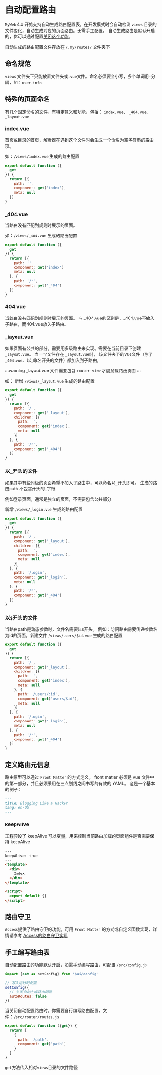 # 自动配置路由

`MyWeb` 4.x 开始支持自动生成路由配置表。在开发模式时会自动检测 `views` 目录的文件变化，自动生成对应的页面路由。无需手工配置。
自动生成路由是默认开启的，你可以通过配置[关闭这个功能](config.md#autoroutes)。

自动生成的路由配置文件存放在 `/.my/routes/` 文件夹下

## 命名规范

`views` 文件夹下只能放置文件夹或`.vue`文件。命名必须要全小写，多个单词用`-`分隔，如：`user-info`


## 特殊的页面命名

有几个固定命名的文件，有特定意义和功能，包括： `index.vue`、 `_404.vue`、`_layout.vue`

### index.vue

首页或目录的首页，解析器在遇到这个文件时会生成一个命名为空字符串的路由项。

如：`/views/index.vue` 生成的路由配置
```js
export default function ({
  get
}) {
  return [{
    path: '',
    component: get('index'),
    meta: null
  }]
}

```


### _404.vue

当路由没有匹配到规则时展示的页面。

如：`/views/_404.vue` 生成的路由配置

```js
export default function ({
  get
}) {
  return [{
    path: '',
    component: get('index'),
    meta: null
  }, {
    path: '/*',
    component: get('_404')
  }]
}

```


### 404.vue
当路由没有匹配到规则时展示的页面。
与 _404.vue的区别是，_404.vue不放入子路由，而404.vue放入子路由。



### _layout.vue

如果页面有公共的部分，需要用多级路由来实现。需要在当前目录下创建 `_layout.vue`。 当一个文件存在 `_layout.vue`时，
该文件夹下的vue文件（除了`_404.vue`、以`_`命名开头的文件）都加入到子路由。 

:::warning
_layout.vue 文件需要包含 `router-view` 才能加载路由页面 
:::

如： 新增 `/views/_layout.vue` 生成的路由配置

```js 
export default function ({
  get
}) {
  return [{
    path: '/',
    component: get('_layout'),
    children: [{
      path: '',
      component: get('index'),
      meta: null
    }]
  }, {
    path: '/*',
    component: get('_404')
  }]
}

```

### 以`_`开头的文件

如果其中有些同级的页面希望不加入子路由中，可以命名以`_`开头即可。
生成的路由`path` 不包含开头的`_`字符

例如登录页面，通常是独立的页面，不需要包含公共部分

新增 `/views/_login.vue` 生成的路由配置

```js
export default function ({
  get
}) {
  return [{
    path: '/',
    component: get('_layout'),
    children: [{
      path: '',
      component: get('index'),
      meta: null
    }]
  }, {
    path: '/login',
    component: get('_login'),
    meta: null
  }, {
    path: '/*',
    component: get('_404')
  }]
}

```

### 以`$`开头的文件

当路由path是动态参数时，文件名需要以`$`开头。
例如：访问路由需要传递参数名为id的页面，新建文件 `/views/users/$id.vue` 生成的路由配置

```js 
export default function ({
  get
}) {
  return [{
    path: '/',
    component: get('_layout'),
    children: [{
      path: '',
      component: get('index'),
      meta: null
    }, {
      path: '/users/:id',
      component: get('users/$id'),
      meta: null
    }]
  }, {
    path: '/login',
    component: get('_login'),
    meta: null
  }, {
    path: '/*',
    component: get('_404')
  }]
}

```

## 定义路由元信息

路由原型可以通过 `Front Matter` 的方式定义。
front matter 必须是 vue 文件中的第一部分，并且必须采用在三点划线之间书写的有效的 YAML。 这是一个基本的例子：

```md 
---
title: Blogging Like a Hacker
lang: en-US
---
```

### keepAlive

工程预设了 keepAlive 可以变量，用来控制当前路由加载的页面组件是否需要保持 keepAlive

```html
---
keepAlive: true
---
<template>
  <div>
    Index
  </div>
</template>

<script>
  export default {}
</script>


```



## 路由守卫

`Access`提供了路由守卫的功能，可用 `Front Matter` 的方式或自定义函数实现，详情请参考 [Access的路由守卫实现](access.md#路由守卫)

## 手工编写路由表

自动配置路由的功能默认开启，如需手动编写路由，可配置 `/src/config.js`

```js 
import {set as setConfig} from '$ui/config'

// 写入运行时配置
setConfig({
  // 关闭自动生成路由配置
  autoRoutes: false
})

```

当关闭自动配置路由时，你需要自行编写路由配置，文件：`/src/router/routes.js`

```js 
export default function ({get}) {
  return [
    {
      path: '/path',
      component: get('path')
    }
  ]
}

```

`get`方法传入相对`views`目录的文件路径
